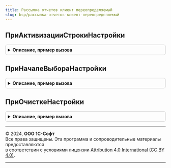 ```yaml
---
title: Рассылка отчетов клиент переопределяемый
slug: bsp/рассылка-отчетов-клиент-переопределяемый
---
```



## ПриАктивизацииСтрокиНастройки
<details style="margin: 1em 0; padding: 0.5em; border: 1px solid #ccc; border-radius: 6px;">

<summary style="font-weight: bold; cursor: pointer;">Описание, пример вызова</summary>

```bsl

// Обработчик активизации строки пользовательской настройки СКД отчета.
//
// Параметры:
//   Отчет - ДанныеФормыЭлементКоллекции - строка табличной части, описывающая отчет.
//       Свойства для чтения:
//         * ПолноеИмя - Строка - полное имя отчета. Например: "Отчет.ИмяОтчета".
//         * КлючВарианта - Строка - ключ варианта отчета.
//         * Отчет - СправочникСсылка.ВариантыОтчетов - ссылка варианта отчета.
//         * Представление - Строка - наименование варианта отчета.
//       Свойства для изменения:
//         * ВнесеныИзменения - Булево - следует установить Истина когда меняются пользовательские настройки отчета.
//   КомпоновщикНастроекКД - КомпоновщикНастроекКомпоновкиДанных - все настройки отчета.
//       Свойства для изменения:
//       * ПользовательскиеНастройки - ПользовательскиеНастройкиКомпоновкиДанных - все пользовательские настройки отчета.
//       Все прочие свойства - только для чтения.
//   ИдентификаторКД - ИдентификаторКомпоновкиДанных - идентификатор пользовательской настройки отчета.
//       Может использоваться для получения данных пользовательской настройки. Например:
//       	ПользовательскаяНастройкаКД = КомпоновщикНастроекКД.НайтиПоИдентификатору(ИдентификаторКД);
//   ТолькоПросмотрЗначения - Булево - флажок возможности непосредственного редактирования колонки "Значение".
//       Если установить в Истина, то следует определить обработчик выбора значения в событии "ПриНачалеВыбораНастройки".
//
Процедура ПриАктивизацииСтрокиНастройки(Отчет, КомпоновщикНастроекКД, ИдентификаторКД, ТолькоПросмотрЗначения) Экспорт
```

Пример вызова
```bsl
РассылкаОтчетовКлиентПереопределяемый.ПриАктивизацииСтрокиНастройки(Отчет, КомпоновщикНастроекКД, ИдентификаторКД, ТолькоПросмотрЗначения) 
```
</details>

## ПриНачалеВыбораНастройки
<details style="margin: 1em 0; padding: 0.5em; border: 1px solid #ccc; border-radius: 6px;">

<summary style="font-weight: bold; cursor: pointer;">Описание, пример вызова</summary>

```bsl

// Обработчик начала выбора значения для строки пользовательской настройки СКД отчета.
//
// Параметры:
//   Отчет - ДанныеФормыЭлементКоллекции - строка табличной части, описывающая отчет.
//       Свойства для чтения:
//         * ПолноеИмя - Строка - полное имя отчета. Например: "Отчет.ИмяОтчета".
//         * КлючВарианта - Строка - ключ варианта отчета.
//         * Отчет - СправочникСсылка.ВариантыОтчетов - ссылка варианта отчета.
//         * Представление - Строка - наименование варианта отчета.
//       Свойства для изменения:
//         * ВнесеныИзменения - Булево - следует установить Истина когда меняются пользовательские настройки отчета.
//   КомпоновщикНастроекКД - КомпоновщикНастроекКомпоновкиДанных - все настройки отчета.
//       Свойства для изменения:
//       * ПользовательскиеНастройки - ПользовательскиеНастройкиКомпоновкиДанных - все пользовательские настройки отчета.
//       Все прочие свойства - только для чтения.
//   ИдентификаторКД - ИдентификаторКомпоновкиДанных - идентификатор пользовательской настройки отчета.
//       Может использоваться для получения данных пользовательской настройки. Например:
//       	ПользовательскаяНастройкаКД = КомпоновщикНастроекКД.НайтиПоИдентификатору(ИдентификаторКД);
//   СтандартнаяОбработка - Булево - если Истина, то будет использован стандартный диалог выбора.
//       Если используется собственная обработка события, то следует установить в Ложь.
//   Обработчик - ОписаниеОповещения - обработчик результата выбора прикладной формы.
//       В качестве 1-го параметра (Результат) в процедуру-обработчик могут быть переданы значения типов:
//       Неопределено - пользователь отказался от выбора.
//       ПользовательскиеНастройкиКомпоновкиДанных - новые настройки отчета.
//
Процедура ПриНачалеВыбораНастройки(Отчет, КомпоновщикНастроекКД, ИдентификаторКД, СтандартнаяОбработка, Обработчик) Экспорт
```

Пример вызова
```bsl
РассылкаОтчетовКлиентПереопределяемый.ПриНачалеВыбораНастройки(Отчет, КомпоновщикНастроекКД, ИдентификаторКД, СтандартнаяОбработка, Обработчик) 
```
</details>

## ПриОчисткеНастройки
<details style="margin: 1em 0; padding: 0.5em; border: 1px solid #ccc; border-radius: 6px;">

<summary style="font-weight: bold; cursor: pointer;">Описание, пример вызова</summary>

```bsl

// Обработчик очистки значения для строки пользовательской настройки СКД отчета.
//
// Параметры:
//   Отчет - ДанныеФормыЭлементКоллекции - строка табличной части, описывающая отчет.
//       Свойства для чтения:
//         * ПолноеИмя - Строка - полное имя отчета. Например: "Отчет.ИмяОтчета".
//         * КлючВарианта - Строка - ключ варианта отчета.
//         * Отчет - СправочникСсылка.ВариантыОтчетов - ссылка варианта отчета.
//         * Представление - Строка - наименование варианта отчета.
//       Свойства для изменения:
//         * ВнесеныИзменения - Булево - следует установить Истина когда меняются пользовательские настройки отчета.
//   КомпоновщикНастроекКД - КомпоновщикНастроекКомпоновкиДанных - все настройки отчета.
//       Свойства для изменения:
//       * ПользовательскиеНастройки - ПользовательскиеНастройкиКомпоновкиДанных - все пользовательские настройки отчета.
//       Все прочие свойства - только для чтения.
//   ИдентификаторКД - ИдентификаторКомпоновкиДанных - идентификатор пользовательской настройки отчета.
//       Может использоваться для получения данных пользовательской настройки. Например:
//       	ПользовательскаяНастройкаКД = КомпоновщикНастроекКД.НайтиПоИдентификатору(ИдентификаторКД);
//   СтандартнаяОбработка - Булево - если Истина, то значение настройки будет очищено.
//       Если значение настройки не должно быть очищено, то следует установить в Ложь.
//
Процедура ПриОчисткеНастройки(Отчет, КомпоновщикНастроекКД, ИдентификаторКД, СтандартнаяОбработка) Экспорт
```

Пример вызова
```bsl
РассылкаОтчетовКлиентПереопределяемый.ПриОчисткеНастройки(Отчет, КомпоновщикНастроекКД, ИдентификаторКД, СтандартнаяОбработка) 
```
</details>

---

© 2024, **ООО 1С-Софт**  
Все права защищены. Эта программа и сопроводительные материалы предоставляются  
в соответствии с условиями лицензии [Attribution 4.0 International (CC BY 4.0)](https://creativecommons.org/licenses/by/4.0/legalcode).

---
